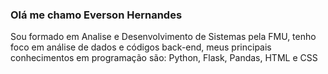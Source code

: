 ### Olá me chamo Everson Hernandes
Sou formado em Analise e Desenvolvimento de Sistemas pela FMU, tenho foco em análise de dados e códigos back-end, meus principais conhecimentos em programação são: Python, Flask, Pandas, HTML e CSS
